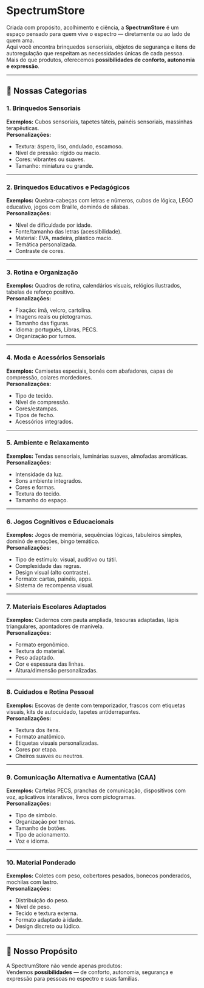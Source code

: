 # SpectrumStore

Criada com propósito, acolhimento e ciência, a **SpectrumStore** é um espaço pensado para quem vive o espectro — diretamente ou ao lado de quem ama.  
Aqui você encontra brinquedos sensoriais, objetos de segurança e itens de autoregulação que respeitam as necessidades únicas de cada pessoa.  
Mais do que produtos, oferecemos **possibilidades de conforto, autonomia e expressão**.

---

## 🛒 Nossas Categorias

### 1. Brinquedos Sensoriais
**Exemplos:** Cubos sensoriais, tapetes táteis, painéis sensoriais, massinhas terapêuticas.  
**Personalizações:**
- Textura: áspero, liso, ondulado, escamoso.  
- Nível de pressão: rígido ou macio.  
- Cores: vibrantes ou suaves.  
- Tamanho: miniatura ou grande.  

---

### 2. Brinquedos Educativos e Pedagógicos
**Exemplos:** Quebra-cabeças com letras e números, cubos de lógica, LEGO educativo, jogos com Braille, dominós de sílabas.  
**Personalizações:**
- Nível de dificuldade por idade.  
- Fonte/tamanho das letras (acessibilidade).  
- Material: EVA, madeira, plástico macio.  
- Temática personalizada.  
- Contraste de cores.  

---

### 3. Rotina e Organização
**Exemplos:** Quadros de rotina, calendários visuais, relógios ilustrados, tabelas de reforço positivo.  
**Personalizações:**
- Fixação: ímã, velcro, cartolina.  
- Imagens reais ou pictogramas.  
- Tamanho das figuras.  
- Idioma: português, Libras, PECS.  
- Organização por turnos.  

---

### 4. Moda e Acessórios Sensoriais
**Exemplos:** Camisetas especiais, bonés com abafadores, capas de compressão, colares mordedores.  
**Personalizações:**
- Tipo de tecido.  
- Nível de compressão.  
- Cores/estampas.  
- Tipos de fecho.  
- Acessórios integrados.  

---

### 5. Ambiente e Relaxamento
**Exemplos:** Tendas sensoriais, luminárias suaves, almofadas aromáticas.  
**Personalizações:**
- Intensidade da luz.  
- Sons ambiente integrados.  
- Cores e formas.  
- Textura do tecido.  
- Tamanho do espaço.  

---

### 6. Jogos Cognitivos e Educacionais
**Exemplos:** Jogos de memória, sequências lógicas, tabuleiros simples, dominó de emoções, bingo temático.  
**Personalizações:**
- Tipo de estímulo: visual, auditivo ou tátil.  
- Complexidade das regras.  
- Design visual (alto contraste).  
- Formato: cartas, painéis, apps.  
- Sistema de recompensa visual.  

---

### 7. Materiais Escolares Adaptados
**Exemplos:** Cadernos com pauta ampliada, tesouras adaptadas, lápis triangulares, apontadores de manivela.  
**Personalizações:**
- Formato ergonômico.  
- Textura do material.  
- Peso adaptado.  
- Cor e espessura das linhas.  
- Altura/dimensão personalizadas.  

---

### 8. Cuidados e Rotina Pessoal
**Exemplos:** Escovas de dente com temporizador, frascos com etiquetas visuais, kits de autocuidado, tapetes antiderrapantes.  
**Personalizações:**
- Textura dos itens.  
- Formato anatômico.  
- Etiquetas visuais personalizadas.  
- Cores por etapa.  
- Cheiros suaves ou neutros.  

---

### 9. Comunicação Alternativa e Aumentativa (CAA)
**Exemplos:** Cartelas PECS, pranchas de comunicação, dispositivos com voz, aplicativos interativos, livros com pictogramas.  
**Personalizações:**
- Tipo de símbolo.  
- Organização por temas.  
- Tamanho de botões.  
- Tipo de acionamento.  
- Voz e idioma.  

---

### 10. Material Ponderado
**Exemplos:** Coletes com peso, cobertores pesados, bonecos ponderados, mochilas com lastro.  
**Personalizações:**
- Distribuição do peso.  
- Nível de peso.  
- Tecido e textura externa.  
- Formato adaptado à idade.  
- Design discreto ou lúdico.  

---

## 💙 Nosso Propósito
A SpectrumStore não vende apenas produtos:  
Vendemos **possibilidades** — de conforto, autonomia, segurança e expressão para pessoas no espectro e suas famílias.
